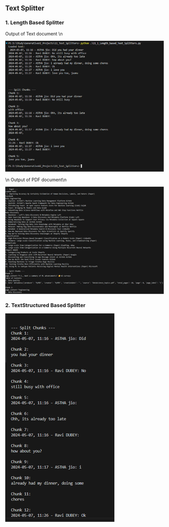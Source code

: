 ## Text Splitter

### 1. Length Based Splitter

Output of  Text document \n

![alt text](image.png)

\n Output of  PDF document\n

![alt text](image-1.png)

### 2. TextStructured Based Splitter

![alt text](image-2.png)
